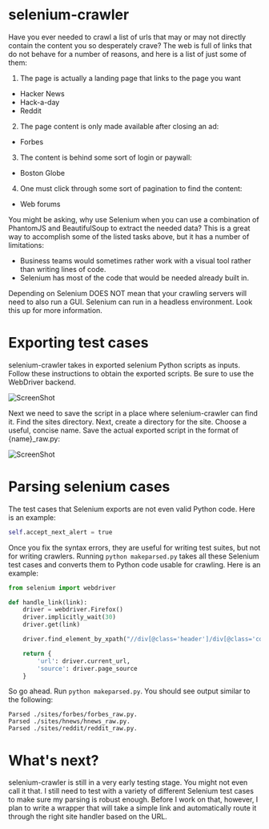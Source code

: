 selenium-crawler
================

Have you ever needed to crawl a list of urls that may or may not directly contain the content you so desperately crave? The web is full of links that do not behave for a number of reasons, and here is a list of just some of them:

1. The page is actually a landing page that links to the page you want
  * Hacker News
  * Hack-a-day
  * Reddit
2. The page content is only made available after closing an ad:
  * Forbes
3. The content is behind some sort of login or paywall:
  * Boston Globe
4. One must click through some sort of pagination to find the content:
  * Web forums

You might be asking, why use Selenium when you can use a combination of PhantomJS and BeautifulSoup to extract the needed data? This is a great way to accomplish some of the listed tasks above, but it has a number of limitations:

* Business teams would sometimes rather work with a visual tool rather than writing lines of code.
* Selenium has most of the code that would be needed already built in.

Depending on Selenium DOES NOT mean that your crawling servers will need to also run a GUI. Selenium can run in a headless environment. Look this up for more information.

Exporting test cases
====================

selenium-crawler takes in exported selenium Python scripts as inputs. Follow these instructions to obtain the exported scripts. Be sure to use the WebDriver backend.

![ScreenShot](https://raw.github.com/cmwslw/selenium-crawler/master/docs/exporting_tc.png)

Next we need to save the script in a place where selenium-crawler can find it. Find the sites directory. Next, create a directory for the site. Choose a useful, concise name. Save the actual exported script in the format of {name}_raw.py:

![ScreenShot](https://raw.github.com/cmwslw/selenium-crawler/master/docs/saving_tc.png)

Parsing selenium cases
======================

The test cases that Selenium exports are not even valid Python code. Here is an example:

```python
self.accept_next_alert = true
```

Once you fix the syntax errors, they are useful for writing test suites, but not for writing crawlers. Running `python makeparsed.py` takes all these Selenium test cases and converts them to Python code usable for crawling. Here is an example:

```python
from selenium import webdriver

def handle_link(link):
    driver = webdriver.Firefox()
    driver.implicitly_wait(30)
    driver.get(link)

    driver.find_element_by_xpath("//div[@class='header']/div[@class='continue']/a").click()

    return {
        'url': driver.current_url,
        'source': driver.page_source
    }
```

So go ahead. Run `python makeparsed.py`. You should see output similar to the following:

```
Parsed ./sites/forbes/forbes_raw.py.
Parsed ./sites/hnews/hnews_raw.py.
Parsed ./sites/reddit/reddit_raw.py.
```

What's next?
============

selenium-crawler is still in a very early testing stage. You might not even call it that. I still need to test with a variety of different Selenium test cases to make sure my parsing is robust enough. Before I work on that, however, I plan to write a wrapper that will take a simple link and automatically route it through the right site handler based on the URL.

